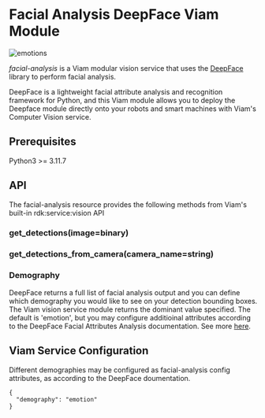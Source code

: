 # Facial Analysis DeepFace Viam Module 

![emotions](https://github.com/ariellemella/facial-analysis/assets/105662831/f15b9772-4dbe-4012-8d74-48c5b8de0518)


_facial-analysis_ is a Viam modular vision service that uses the [DeepFace](https://github.com/serengil/deepface/) library to perform facial analysis. 

DeepFace is a lightweight facial attribute analysis and recognition framework for Python, and this Viam module allows you to deploy the Deepface module directly onto your robots and smart machines with Viam's Computer Vision service. 

## Prerequisites 

Python3 >= 3.11.7 

## API
The facial-analysis resource provides the following methods from Viam's built-in rdk:service:vision API

### get_detections(image=binary)

### get_detections_from_camera(camera_name=string)

### Demography 
DeepFace returns a full list of facial analysis output and you can define which demography you would like to see on your detection bounding boxes. The Viam vision service module returns the dominant value specified. The default is 'emotion', but you may configure additioinal attributes according to the DeepFace Facial Attributes Analysis documentation. See more [here](https://github.com/serengil/deepface/). 

## Viam Service Configuration

Different demographies may be configured as facial-analysis config attributes, as according to the DeepFace doumentation.  

```
{
  "demography": "emotion"
}
```

